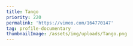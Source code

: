 ```yaml
---
title: Tango
priority: 220
permalink: 'https://vimeo.com/164770147'
tag: profile-documentary
thumbnailImage: /assets/img/uploads/Tango.png
---
```


